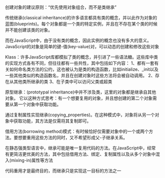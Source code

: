 创建对象的建议原则：“优先使用对象组合，而不是类继承”

传统继承(classical inheritance)的许多语言都具有类的概念，并以此作为对象的蓝图(blueprints)。每个对象都是一个类的特定实例，并且在不存在某个类的时候并不能创建该类的对象。

而在JavaScript中，由于没有类的概念，因此实例的概念也没有多大的意义。
JavaScript的对象是简单的键-值(key-value)对，可以动态的创建和修改这些对象


Klass：许多JavaScript库都模拟了类的概念，并引进了一些语法糖。这些库中类的实现方式各有不同，但往往都有一些共性，其中包括如下内容：
1、都有一套有关如何命名类方法的公约，这也被认为是类的构造函数，比如initialize、_init以及一些其他类似的构造函数名，并且在创建对象时这些方法将会被自动调用。
2、存在从其他类所继承的类
3、在子类中可以访问父类或超类


原型继承：(prototypal inheritance)中并不涉及类，这里的对象都是继承自其他对象。
它以这种方式思考：有一个想要复用的对象，并且想创建的第二个对象需要从第一个对象中获取功能。


通过复制属性实现继承(copying_properties)。在这种模式中，对象将从另一个对象中获取功能，其方法是仅需将其复制即可。

借用方法(borrowing method)模式：有时候恰好仅需要对象中的一个或两个方法。要想要重用这些方法的同时，又不希望形成父-子继承关系。


在静态强类型语言中，继承可能是唯一复用代码的方法。在JavaScript中，经常有更简洁更优美的方法，其中包括借用方法、绑定、复制属性以及从多个对象中混入(mixing-in)属性等方法

代码重用才是最终目的，而继承只是实现这一目标的方法之一